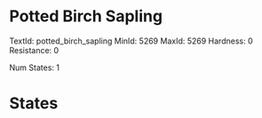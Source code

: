 # Potted Birch Sapling
TextId: potted_birch_sapling
MinId: 5269
MaxId: 5269
Hardness: 0
Resistance: 0

Num States: 1
# States
```

```
